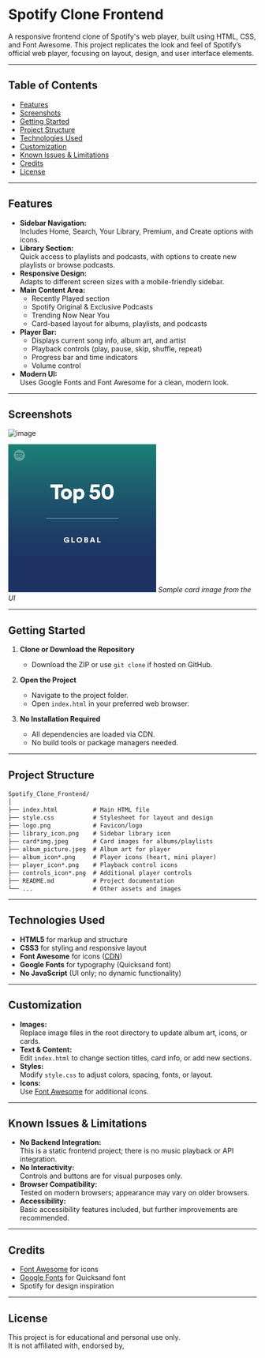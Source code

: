 # Spotify Clone Frontend

A responsive frontend clone of Spotify's web player, built using HTML, CSS, and Font Awesome. This project replicates the look and feel of Spotify’s official web player, focusing on layout, design, and user interface elements.

---

## Table of Contents

- [Features](#features)
- [Screenshots](#screenshots)
- [Getting Started](#getting-started)
- [Project Structure](#project-structure)
- [Technologies Used](#technologies-used)
- [Customization](#customization)
- [Known Issues & Limitations](#known-issues--limitations)
- [Credits](#credits)
- [License](#license)

---

## Features

- **Sidebar Navigation:**  
  Includes Home, Search, Your Library, Premium, and Create options with icons.
- **Library Section:**  
  Quick access to playlists and podcasts, with options to create new playlists or browse podcasts.
- **Responsive Design:**  
  Adapts to different screen sizes with a mobile-friendly sidebar.
- **Main Content Area:**  
  - Recently Played section
  - Spotify Original & Exclusive Podcasts
  - Trending Now Near You
  - Card-based layout for albums, playlists, and podcasts
- **Player Bar:**  
  - Displays current song info, album art, and artist
  - Playback controls (play, pause, skip, shuffle, repeat)
  - Progress bar and time indicators
  - Volume control
- **Modern UI:**  
  Uses Google Fonts and Font Awesome for a clean, modern look.

---

## Screenshots
<img width="1889" height="910" alt="image" src="https://github.com/user-attachments/assets/898991f5-feb2-4788-a735-8564d4528b13" />


![Main UI](./card1img.jpeg)
*Sample card image from the UI*

---

## Getting Started

1. **Clone or Download the Repository**
   - Download the ZIP or use `git clone` if hosted on GitHub.

2. **Open the Project**
   - Navigate to the project folder.
   - Open `index.html` in your preferred web browser.

3. **No Installation Required**
   - All dependencies are loaded via CDN.
   - No build tools or package managers needed.

---

## Project Structure

```
Spotify_Clone_Frontend/
│
├── index.html          # Main HTML file
├── style.css           # Stylesheet for layout and design
├── logo.png            # Favicon/logo
├── library_icon.png    # Sidebar library icon
├── card*img.jpeg       # Card images for albums/playlists
├── album_picture.jpeg  # Album art for player
├── album_icon*.png     # Player icons (heart, mini player)
├── player_icon*.png    # Playback control icons
├── controls_icon*.png  # Additional player controls
├── README.md           # Project documentation
└── ...                 # Other assets and images
```

---

## Technologies Used

- **HTML5** for markup and structure
- **CSS3** for styling and responsive layout
- **Font Awesome** for icons ([CDN](https://cdnjs.com/libraries/font-awesome))
- **Google Fonts** for typography (Quicksand font)
- **No JavaScript** (UI only; no dynamic functionality)

---

## Customization

- **Images:**  
  Replace image files in the root directory to update album art, icons, or cards.
- **Text & Content:**  
  Edit `index.html` to change section titles, card info, or add new sections.
- **Styles:**  
  Modify `style.css` to adjust colors, spacing, fonts, or layout.
- **Icons:**  
  Use [Font Awesome](https://fontawesome.com/icons) for additional icons.

---

## Known Issues & Limitations

- **No Backend Integration:**  
  This is a static frontend project; there is no music playback or API integration.
- **No Interactivity:**  
  Controls and buttons are for visual purposes only.
- **Browser Compatibility:**  
  Tested on modern browsers; appearance may vary on older browsers.
- **Accessibility:**  
  Basic accessibility features included, but further improvements are recommended.

---

## Credits

- [Font Awesome](https://fontawesome.com/) for icons
- [Google Fonts](https://fonts.google.com/) for Quicksand font
- Spotify for design inspiration

---

## License

This project is for educational and personal use only.  
It is not affiliated with, endorsed by,
